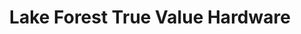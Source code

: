 ---
title: "Lake Forest True Value Hardware"
url: /lake-forest/lake-forest-true-value-hardware/
shop: hardware
---